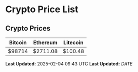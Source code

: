 # Crypto Price List

## Crypto Prices
| Bitcoin | Ethereum | Litecoin |
| ------- | -------- | -------- |
| $98714 | $2711.08 | $100.48 |
**Last Updated:** 2025-02-04 09:43 UTC
**Last Updated:** $DATE$
